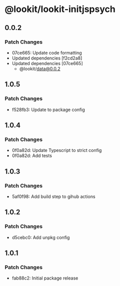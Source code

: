 # @lookit/lookit-initjspsych

## 0.0.2

### Patch Changes

- 07ce665: Update code formatting
- Updated dependencies [f2cd2a8]
- Updated dependencies [07ce665]
  - @lookit/data@0.0.2

## 1.0.5

### Patch Changes

- f528fb3: Update to package config

## 1.0.4

### Patch Changes

- 0f0a82d: Update Typescript to strict config
- 0f0a82d: Add tests

## 1.0.3

### Patch Changes

- 5af0f98: Add build step to gihub actions

## 1.0.2

### Patch Changes

- d5cebc0: Add unpkg config

## 1.0.1

### Patch Changes

- fab88c2: Initial package release

